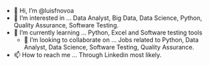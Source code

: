 - 👋 Hi, I’m @luisfnovoa
- 👀 I’m interested in ... Data Analyst, Big Data, Data Science, Python, Quality Assurance, Software Testing.
- 🌱 I’m currently learning ... Python, Excel and Software testing tools
  - 💞️ I’m looking to collaborate on ... Jobs related to Python, Data Analyst, Data Science, Software Testing, Quality Assurance.
- 📫 How to reach me ... Through Linkedin most likely.

<!---
luisfnovoa/luisfnovoa is a ✨ special ✨ repository because its `README.md` (this file) appears on your GitHub profile.
You can click the Preview link to take a look at your changes.
--->
